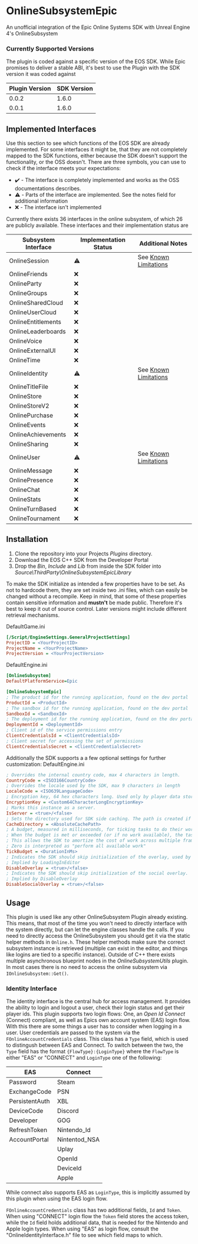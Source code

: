 # OnlineSubsystemEpic
An unofficial integration of the Epic Online Systems SDK with Unreal Engine 4's OnlineSubsystem

### Currently Supported Versions
The plugin is coded against a specific version of the EOS SDK. While Epic promises to deliver a stable ABI, it's best to use the Plugin with the SDK version it was coded against

| Plugin Version | SDK Version |
| -------------- |------------ |
|     0.0.2      |    1.6.0    |
|     0.0.1      |    1.6.0    |


## Implemented Interfaces
Use this section to see which functions of the EOS SDK are already implemented. For some interfaces it might be, that they are not completely mapped to the SDK functions, either because the SDK doesn't support the functionality, or the OSS doesn't. There are three symbols, you can use to check if the interface meets your expectations:
* :heavy_check_mark: - The interface is completely implemented and works as the OSS documentations describes.
* :warning: - Parts of the interface are implemented. See the notes field for additional information
* :x: - The interface isn't implemented

Currently there exists 36 interfaces in the online subsystem, of which 26 are publicly available. These interfaces and their implementation status are

|  Subsystem Interface  | Implementation Status |       Additional Notes       |
| --------------------- | --------------------- | ---------------------------- |
| OnlineSession         |       :warning:       | See [Known Limitations](KnownLimitations.md) |
| OnlineFriends         |         :x:           |
| OnlineParty           |         :x:           |
| OnlineGroups          |         :x:           |
| OnlineSharedCloud     |         :x:           |
| OnlineUserCloud       |         :x:           |
| OnlineEntitlements    |         :x:           |
| OnlineLeaderboards    |         :x:           |
| OnlineVoice           |         :x:           |
| OnlineExternalUI      |         :x:           |
| OnlineTime            |         :x:           |
| OnlineIdentity        |       :warning:       | See [Known Limitations](KnownLimitations.md) |
| OnlineTitleFile       |         :x:           |
| OnlineStore           |         :x:           |
| OnlineStoreV2         |         :x:           |
| OnlinePurchase        |         :x:           |
| OnlineEvents          |         :x:           |
| OnlineAchievements    |         :x:           |
| OnlineSharing         |         :x:           |
| OnlineUser            |       :warning:       | See [Known Limitations](KnownLimitations.md) |
| OnlineMessage         |         :x:           |
| OnlinePresence        |         :x:           |
| OnlineChat            |         :x:           |
| OnlineStats           |         :x:           |
| OnlineTurnBased       |         :x:           |
| OnlineTournament      |         :x:           |


## Installation
1. Clone the repository into your Projects _Plugins_ directory.
2. Download the EOS C++ SDK from the Developer Portal
3. Drop the _Bin_, _Include_ and _Lib_ from inside the SDK folder into _Source\ThirdParty\OnlineSubsystemEpicLibrary_

To make the SDK initialize as intended a few properties have to be set. As not to hardcode them, they are set inside two .ini files, which can easily be changed without a recompile. Keep in mind, that some of these properties contain sensitive information and **mustn't** be made public. Therefore it's best to keep it out of source control. Later versions might include different retrieval mechanisms.

DefaultGame.ini
```ini
[/Script/EngineSettings.GeneralProjectSettings]
ProjectID = <YourProjectID>
ProjectName = <YourProjectName>
ProjectVersion = <YourProjectVersion>
```
DefaultEngine.ini
```ini
[OnlineSubsystem]
DefaultPlatformService=Epic

[OnlineSubsystemEpic]
; The product id for the running application, found on the dev portal
ProductId = <ProductId>
; The sandbox id for the running application, found on the dev portal
SandboxId = <SandboxId>
; The deployment id for the running application, found on the dev portal
DeploymentId = <DeploymentId>
; Client id of the service permissions entry
ClientCredentialsId = <ClientCredentialsId>
; Client secret for accessing the set of permissions
ClientCredentialsSecret = <ClientCredentialsSecret>

```

Additionally the SDK supports a a few optional settings for further customization:
DefaultEngine.ini
```ini
; Overrides the internal country code, max 4 characters in length.
CountryCode = <ISO3166CountryCode>
; Overrides the locale used by the SDK, max 9 characters in length
LocaleCode = <ISO639LanguageCode>
; Encryption key, 64 hex characters long. Used only by player data storage
EncryptionKey = <Custom64CharacterLongEncryptionKey>
; Marks this instance as a server.
IsServer = <true>/<false>
; Sets the directory used for SDK side caching. The path is created if missing
CacheDirectory = <AbsoluteCachePath>
; A budget, measured in milliseconds, for ticking tasks to do their work.
; When the budget is met or exceeded (or if no work available), the tasks will return.
; This allows the SDK to amortize the cost of work across multiple frames in the event that a lot of work is queued for processing.
; Zero is interpreted as "perform all available work"
TickBudget = <DurationInMs>
; Indicates the SDK should skip initialization of the overlay, used by the in-app purchase flow and social overlay.
; Implied by LoadingInEditor
DisableOverlay = <true>/<false>
; Indicates the SDK should skip initialization of the social overlay.
; Implied by DisableOverlay
DisableSocialOverlay = <true>/<false>
```

## Usage
This plugin is used like any other OnlineSubsystem Plugin already existing. This means, that most of the time you won't need to directly interface with the system directly, but can let the engine classes handle the calls.
If you need to directly access the OnlineSubsystem you should get it via the static helper methods in `Online.h`. These helper methods make sure the correct subsystem instance is retrieved (multiple can exist in the editor, and things like logins are tied to a specific instance). Outside of C++ there exists multiple asynchronous blueprint nodes in the _OnlineSubsystemUtils_ plugin. In most cases there is no need to access the online subsystem via `IOnlineSubsystem::Get()`.

### Identity Interface
The identity interface is the central hub for access management. It provides the ability to login and logout a user, check their login status and get their player ids.
This plugin supports two login flows: One, an *Open Id Connect* (Connect) compliant, as well as Epics own account system (EAS) login flow. With this there are some things a user has to consider when logging in a user.
User credentials are passed to the system via the `FOnlineAccountCredentials` class. This class has a `Type` field, which is used to distingush between EAS and Connect.
To switch between the two, the `Type` field has the format `{FlowType}:{LoginType}` where the `FlowType` is either "EAS" or "CONNECT" and `LoginType` one of the following:

|       EAS      |    Connect    |
| -------------- | ------------- |
| Password       | Steam         |
| ExchangeCode   | PSN           |
| PersistentAuth | XBL           |
| DeviceCode     | Discord       |
| Developer      | GOG           |
| RefreshToken   | Nintendo_Id   |
| AccountPortal  | Nintentod_NSA |
|                | Uplay         |
|                | OpenId        |
|                | DeviceId      |
|                | Apple         |

While connect also supports EAS as `LoginType`, this is implicitly assumed by this plugin when using the EAS login flow.

`FOnlineAccountCredentials` class has two additional fields, `Id` and `Token`. When using "CONNECT" login flow the `Token` field stores the access token, while the `Id` field holds additional data, that is needed for the Nintendo and Apple login types.
When using "EAS" as login flow, consult the "OnlineIdentityInterface.h" file to see which field maps to which.

